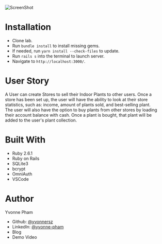 ![ScreenShot](https://github.com/yvonnersz/Plant/blob/master/public/labsprout-screenshot.png)

# Installation

- Clone lab.
- Run `bundle install` to install missing gems.
- If needed, run `yarn install --check-files` to update.
- Run `rails s` into the terminal to launch server.
- Navigate to `http://localhost:3000/`.

# User Story

A User can create Stores to sell their Indoor Plants to other users. Once a store has been set up, the user will have the ability to look at their store statistics, such as: income, amount of plants sold, and best-selling plant. The user will also have the option to buy plants from other stores by loading their account balance with cash. Once a plant is bought, that plant will be added to the user's plant collection.

# Built With

- Ruby 2.6.1
- Ruby on Rails
- SQLite3
- bcrypt
- OmniAuth
- VSCode

# Author

Yvonne Pham
- Github: [@yvonnersz](https://github.com/yvonnersz) 
- LinkedIn: [@yvonne-pham](https://www.linkedin.com/in/yvonne-pham/)
- Blog
- Demo Video
